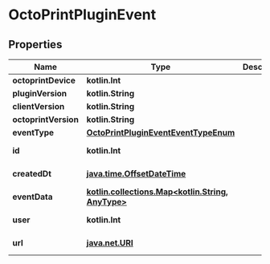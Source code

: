 
# OctoPrintPluginEvent

## Properties
Name | Type | Description | Notes
------------ | ------------- | ------------- | -------------
**octoprintDevice** | **kotlin.Int** |  | 
**pluginVersion** | **kotlin.String** |  | 
**clientVersion** | **kotlin.String** |  | 
**octoprintVersion** | **kotlin.String** |  | 
**eventType** | [**OctoPrintPluginEventEventTypeEnum**](OctoPrintPluginEventEventTypeEnum.md) |  | 
**id** | **kotlin.Int** |  |  [optional] [readonly]
**createdDt** | [**java.time.OffsetDateTime**](java.time.OffsetDateTime.md) |  |  [optional] [readonly]
**eventData** | [**kotlin.collections.Map&lt;kotlin.String, AnyType&gt;**](AnyType.md) |  |  [optional]
**user** | **kotlin.Int** |  |  [optional] [readonly]
**url** | [**java.net.URI**](java.net.URI.md) |  |  [optional] [readonly]



